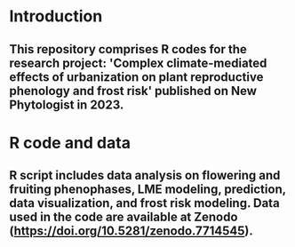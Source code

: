 # Introduction

## This repository comprises R codes for the research project: 'Complex climate-mediated effects of urbanization on plant reproductive phenology and frost risk' published on New Phytologist in 2023.

# R code and data

## R script includes data analysis on flowering and fruiting phenophases, LME modeling, prediction, data visualization, and frost risk modeling. Data used in the code are available at Zenodo (https://doi.org/10.5281/zenodo.7714545).